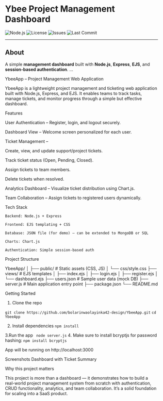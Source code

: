 # Ybee Project Management Dashboard

![Node.js](https://img.shields.io/badge/node-%3E%3D14.0-green)
![License](https://img.shields.io/badge/license-MIT-blue)
![Issues](https://img.shields.io/github/issues/bolarinwaolayinka42-design/YbeeApp)
![Last Commit](https://img.shields.io/github/last-commit/bolarinwaolayinka42-design/YbeeApp)

---

## About
A simple **management dashboard** built with **Node.js**, **Express**, **EJS**, and **session-based authentication**.
...


YbeeApp – Project Management Web Application

YbeeApp is a lightweight project management and ticketing web application built with Node.js, Express, and EJS. It enables teams to track tasks, manage tickets, and monitor progress through a simple but effective dashboard.

Features

User Authentication – Register, login, and logout securely.

Dashboard View – Welcome screen personalized for each user.

Ticket Management –

Create, view, and update support/project tickets.

Track ticket status (Open, Pending, Closed).

Assign tickets to team members.

Delete tickets when resolved.

Analytics Dashboard – Visualize ticket distribution using Chart.js.

Team Collaboration – Assign tickets to registered users dynamically.

Tech Stack

`Backend: Node.js + Express`

`Frontend: EJS templating + CSS`

`Database: JSON file (for demo) – can be extended to MongoDB or SQL`

`Charts: Chart.js`

`Authentication: Simple session-based auth`

Project Structure

YbeeApp/
│
├── public/              # Static assets (CSS, JS)
│   └── css/style.css
├── views/               # EJS templates
│   ├── index.ejs
│   ├── login.ejs
│   ├── register.ejs
│   └── dashboard.ejs
├── users.json           # Sample user data (mock DB)
├── server.js            # Main application entry point
├── package.json
└── README.md

Getting Started
1. Clone the repo

`git clone https://github.com/bolarinwaolayinka42-design/YbeeApp.git`
`cd YbeeApp`

2. Install dependencies
 `npm install`

 3.Run the app
` node server.js`
4. Make sure to install bcryptjs for password hashing:
   `npm install bcryptjs`

   App will be running on http://localhost:3000

   Screenshots
Dashboard with Ticket Summary

Why this project matters

This project is more than a dashboard — it demonstrates how to build a real-world project management system from scratch with authentication, CRUD functionality, analytics, and team collaboration. It’s a solid foundation for scaling into a SaaS product.

